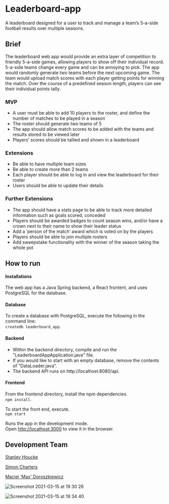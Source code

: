 # Leaderboard-app
A leaderboard designed for a user to track and manage a team’s 5-a-side football results over multiple seasons.

## Brief
The leaderboard web app would provide an extra layer of competition to friendly 5-a-side games, allowing players to show off their individual record.
5-a-side teams change every game and can be annoying to pick. The app would randomly generate two teams before the next upcoming game.
The team would upload match scores with each player getting points for winning the match. Over the course of a predefined season length, players can see their individual points tally.

### MVP

- A user must be able to add 10 players to the roster, and define the number of matches to be played in a season
- The roster should generate two teams of 5
- The app should allow match scores to be added with the teams and results stored to be viewed later
- Players’ scores should be tallied and shown in a leaderboard

### Extensions
- Be able to have multiple team sizes
- Be able to create more than 2 teams 
- Each player should be able to log in and view the leaderboard for their roster
- Users should be able to update their details

### Further Extensions
- The app should have a stats page to be able to track more detailed information such as goals scored, conceded
- Players should be awarded badges to count season wins, and/or have a crown next to their name to show their leader status
- Add a ‘person of the match’ award which is voted on by the players
- Players should be able to join multiple rosters
- Add sweepstake functionality with the winner of the season taking the whole pot

## How to run
#### Installations
The web app has a Java Spring backend, a React frontent, and uses PostgreSQL for the database.

#### Database
To create a database with PostgreSQL, execute the following in the command line:\
  `createdb leaderboard_app`. 
  
#### Backend
- Within the backend directory, compile and run the "LeaderboardAppApplication.java" file.  
- If you would like to start with an empty database, remove the contents of "DataLoader.java".  
- The backend API runs on http://localhost:8080/api. 

#### Frontend
From the frontend directory, install the npm dependencies.\
  `npm install`. 

To start the front end, execute.\
  `npm start`

Runs the app in the development mode.\
Open [http://localhost:3000](http://localhost:3000) to view it in the browser.

## Development Team
[Stanley Houcke](https://github.com/Stanhoucke)

[Simon Charters](https://github.com/Simon2591990)

[Maciej 'Max' Doroszkiewicz](https://github.com/portypy) 


![Screenshot 2021-03-15 at 19 30 26](https://user-images.githubusercontent.com/72009564/111350847-74e18180-867a-11eb-8852-c3bc5fd8c16b.png)


![Screenshot 2021-03-15 at 19 34 40](https://user-images.githubusercontent.com/72009564/111351051-ab1f0100-867a-11eb-826c-4ea0ee393cff.png)
